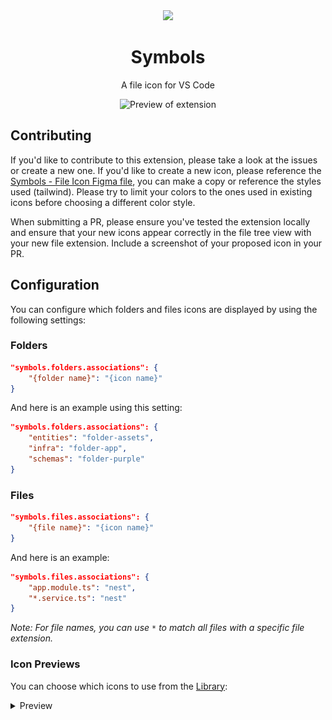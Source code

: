 <div align="center">

<img src="https://raw.githubusercontent.com/misolori/vscode-symbols/main/symbols.png" width="140" />

# Symbols

A file icon for VS Code

![Preview of extension](https://github.com/misolori/vscode-symbols/raw/main/preview.png)

</div>

## Contributing

If you'd like to contribute to this extension, please take a look at the issues or create a new one. If you'd like to create a new icon, please reference the [Symbols - File Icon Figma file](https://www.figma.com/file/HYLMyRbIdSbIJQlqnd9pSN/Symbols---File-Icons?node-id=20521%3A84115&t=PyBzZOlVG5TXyEdx-1), you can make a copy or reference the styles used (tailwind). Please try to limit your colors to the ones used in existing icons before choosing a different color style.

When submitting a PR, please ensure you've tested the extension locally and ensure that your new icons appear correctly in the file tree view with your new file extension. Include a screenshot of your proposed icon in your PR.

## Configuration

You can configure which folders and files icons are displayed by using the following settings:

### Folders

```json
"symbols.folders.associations": {
    "{folder name}": "{icon name}"
}
```

And here is an example using this setting:

```json
"symbols.folders.associations": {
    "entities": "folder-assets",
    "infra": "folder-app",
    "schemas": "folder-purple"
}
```

### Files

```json
"symbols.files.associations": {
    "{file name}": "{icon name}"
}
```

And here is an example:

```json
"symbols.files.associations": {
    "app.module.ts": "nest",
    "*.service.ts": "nest"
}
```

_Note: For file names, you can use `*` to match all files with a specific file extension._

### Icon Previews

You can choose which icons to use from the [Library](https://www.figma.com/file/HYLMyRbIdSbIJQlqnd9pSN/Symbols---File-Icons?node-id=20521%3A84115&t=PyBzZOlVG5TXyEdx-1):

<details>
<summary>Preview</summary>

|Name|Preview|
|--|--|
|folder-android|![folder-android](preview/folders/folder-android.png)|
|folder-actions|![folder-actions](preview/folders/folder-actions.png)|
|folder-angular|![folder-angular](preview/folders/folder-angular.png)|
|folder-app|![folder-app](preview/folders/folder-app.png)|
|folder-assets|![folder-assets](preview/folders/folder-assets.png)|
|folder-auth|![folder-auth](preview/folders/folder-auth.png)|
|folder-blue-code|![folder-blue-codefolderspreview/file/folder-blue-code.png)|
|folder-blue-outline|![folder-blue-outlinefolderspreview/file/folder-blue-outline.png)|
|folder-blue|![folder-blue](preview/folders/folder-blue.png)|
|folder-config|![folder-config](preview/folders/folder-config.png)|
|folder-context|![folder-context](preview/folders/folder-context.png)|
|folder-core|![folder-core](preview/folders/folder-core.png)|
|folder-database|![folder-database](preview/folders/folder-database.png)|
|folder-drizzle|![folder-drizzle](preview/folders/folder-drizzle.png)|
|folder-effects|![folder-effects](preview/folders/folder-effects.png)|
|folder-facade|![folder-facade](preview/folders/folder-facade.png)|
|folder-firebase|![folder-firebase](preview/folders/folder-firebase.png)|
|folder-github|![folder-github](preview/folders/folder-github.png)|
|folder-gray-code|![folder-gray-codefolderspreview/file/folder-gray-code.png)|
|folder-gray-outline|![folder-gray-outlinefolderspreview/file/folder-gray-outline.png)|
|folder-gray|![folder-gray](preview/folders/folder-gray.png)|
|folder-green-code|![folder-green-codefolderspreview/file/folder-green-code.png)|
|folder-green-outline|![folder-green-outlinefolderspreview/file/folder-green-outline.png)|
|folder-green|![folder-green](preview/folders/folder-green.png)|
|folder-helpers|![folder-helpers](preview/folders/folder-helpers.png)|
|folder-images|![folder-images](preview/folders/folder-images.png)|
|folder-intefaces|![folder-intefaces](preview/folders/folder-intefaces.png)|
|folder-ios|![folder-ios](preview/folders/folder-ios.png)|
|folder-layout|![folder-layout](preview/folders/folder-layout.png)|
|folder-mail|![folder-mail](preview/folders/folder-mail.png)|
|folder-middleware|![folder-middleware](preview/folders/folder-middleware.png)|
|folder-models|![folder-models](preview/folders/folder-models.png)|
|folder-modules|![folder-modules](preview/folders/folder-modules.png)|
|folder-orange-code|![folder-orange-codefolderspreview/file/folder-orange-code.png)|
|folder-orange-outline|![folder-orange-outlinefolderspreview/file/folder-orange-outline.png)|
|folder-orange|![folder-orange](preview/folders/folder-orange.png)|
|folder-prisma|![folder-prisma](preview/folders/folder-prisma.png)|
|folder-purple-code|![folder-purple-codefolderspreview/file/folder-purple-code.png)|
|folder-purple-outline|![folder-purple-outlinefolderspreview/file/folder-purple-outline.png)|
|folder-purple|![folder-purple](preview/folders/folder-purple.png)|
|folder-red-code|![folder-red-codefolderspreview/file/folder-red-code.png)|
|folder-red-outline|![folder-red-outlinefolderspreview/file/folder-red-outline.png)|
|folder-red|![folder-red](preview/folders/folder-red.png)|
|folder-reducer|![folder-reducer](preview/folders/folder-reducer.png)|
|folder-router|![folder-router](preview/folders/folder-router.png)|
|folder-selector|![folder-selector](preview/folders/folder-selector.png)|
|folder-shared|![folder-shared](preview/folders/folder-shared.png)|
|folder-sky-code|![folder-sky-codefolderspreview/file/folder-sky-code.png)|
|folder-sky-outline|![folder-sky-outlinefolderspreview/file/folder-sky-outline.png)|
|folder-sky|![folder-sky](preview/folders/folder-sky.png)|
|folder-supabase|![folder-supabase](preview/folders/folder-supabase.png)|
|folder-target|![folder-target](preview/folders/folder-target.png)|
|folder-tina|![folder-tina](preview/folders/folder-tina.png)|
|folder-utils|![folder-utils](preview/folders/folder-utils.png)|
|folder-vercel|![folder-vercel](preview/folders/folder-vercel.png)|
|folder-yellow-code|![folder-yellow-codefolderspreview/file/folder-yellow-code.png)|
|folder-yellow-outline|![folder-yellow-outlinefolderspreview/file/folder-yellow-outline.png)|
|folder-yellow|![folder-yellow](preview/folders/folder-yellow.png)|
|folder|![folder](preview/file/folder.png)|
|mail|![mail](preview/file/mail.png)|
|angular-component|![angular-component](preview/file/angular-component.png)|
|angular-service|![angular-service](preview/file/angular-service.png)|
|angular|![angular](preview/file/angular.png)|
|astro|![astro](preview/file/astro.png)|
|audio|![audio](preview/file/audio.png)|
|babel|![babel](preview/file/babel.png)|
|biome|![biome](preview/file/biome.png)|
|brackets-blue|![brackets-blue](preview/file/brackets-blue.png)|
|brackets-gray|![brackets-gray](preview/file/brackets-gray.png)|
|brackets-green|![brackets-green](preview/file/brackets-green.png)|
|brackets-orange|![brackets-orange](preview/file/brackets-orange.png)|
|brackets-purple|![brackets-purple](preview/file/brackets-purple.png)|
|brackets-red|![brackets-red](preview/file/brackets-red.png)|
|brackets-sky|![brackets-sky](preview/file/brackets-sky.png)|
|brackets-yellow|![brackets-yellow](preview/file/brackets-yellow.png)|
|bun|![bun](preview/file/bun.png)|
|c|![c](preview/file/c.png)|
|capacitor|![capacitor](preview/file/capacitor.png)|
|clojure|![clojure](preview/file/clojure.png)|
|cloudflare-workers|![cloudflare-workers](preview/file/cloudflare-workers.png)|
|cmake|![cmake](preview/file/cmake.png)|
|code-blue|![code-blue](preview/file/code-blue.png)|
|code-gray|![code-gray](preview/file/code-gray.png)|
|code-green|![code-green](preview/file/code-green.png)|
|code-orange|![code-orange](preview/file/code-orange.png)|
|code-purple|![code-purple](preview/file/code-purple.png)|
|code-red|![code-red](preview/file/code-red.png)|
|code-sky|![code-sky](preview/file/code-sky.png)|
|code-yellow|![code-yellow](preview/file/code-yellow.png)|
|coffeescript|![coffeescript](preview/file/coffeescript.png)|
|coldfusion|![coldfusion](preview/file/coldfusion.png)|
|contentlayer|![contentlayer](preview/file/contentlayer.png)|
|cplus|![cplus](preview/file/cplus.png)|
|crystal|![crystal](preview/file/crystal.png)|
|csharp|![csharp](preview/file/csharp.png)|
|csv|![csv](preview/file/csv.png)|
|cucumber|![cucumber](preview/file/cucumber.png)|
|cypress|![cypress](preview/file/cypress.png)|
|dart|![dart](preview/file/dart.png)|
|database|![database](preview/file/database.png)|
|deno|![deno](preview/file/deno.png)|
|docker|![docker](preview/file/docker.png)|
|document|![document](preview/file/document.png)|
|drawio|![drawio](preview/file/drawio.png)|
|drizzle|![drizzle](preview/file/drizzle.png)|
|dts|![dts](preview/file/dts.png)|
|dune|![dune](preview/file/dune.png)|
|earthfile|![earthfile](preview/file/earthfile.png)|
|editorconfig|![editorconfig](preview/file/editorconfig.png)|
|elixir|![elixir](preview/file/elixir.png)|
|erlang|![erlang](preview/file/erlang.png)|
|eslint|![eslint](preview/file/eslint.png)|
|exe|![exe](preview/file/exe.png)|
|firebase|![firebase](preview/file/firebase.png)|
|font|![font](preview/file/font.png)|
|fsharp|![fsharp](preview/file/fsharp.png)|
|gatsby|![gatsby](preview/file/gatsby.png)|
|gear|![gear](preview/file/gear.png)|
|gif|![gif](preview/file/gif.png)|
|git|![git](preview/file/git.png)|
|github|![github](preview/file/github.png)|
|gleam|![gleam](preview/file/gleam.png)|
|go-mod|![go-mod](preview/file/go-mod.png)|
|go|![go](preview/file/go.png)|
|gradle|![gradle](preview/file/gradle.png)|
|graphql|![graphql](preview/file/graphql.png)|
|gulp|![gulp](preview/file/gulp.png)|
|h|![h](preview/file/h.png)|
|haml|![haml](preview/file/haml.png)|
|haskell|![haskell](preview/file/haskell.png)|
|http|![http](preview/file/http.png)|
|hugo|![hugo](preview/file/hugo.png)|
|i18n|![i18n](preview/file/i18n.png)|
|ignore-1|![ignore-1](preview/file/ignore-1.png)|
|ignore|![ignore](preview/file/ignore.png)|
|image|![image](preview/file/image.png)|
|ionic|![ionic](preview/file/ionic.png)|
|java|![java](preview/file/java.png)|
|jenkins|![jenkins](preview/file/jenkins.png)|
|jest|![jest](preview/file/jest.png)|
|js-test|![js-test](preview/file/js-test.png)|
|js|![js](preview/file/js.png)|
|julia-markdown|![julia-markdown](preview/file/julia-markdown.png)|
|julia|![julia](preview/file/julia.png)|
|keystatic|![keystatic](preview/file/keystatic.png)|
|knip|![knip](preview/file/knip.png)|
|kotlin|![kotlin](preview/file/kotlin.png)|
|laravel|![laravel](preview/file/laravel.png)|
|license|![license](preview/file/license.png)|
|liquid|![liquid](preview/file/liquid.png)|
|lock|![lock](preview/file/lock.png)|
|lua|![lua](preview/file/lua.png)|
|markdoc|![markdoc](preview/file/markdoc.png)|
|markdown|![markdown](preview/file/markdown.png)|
|mdx|![mdx](preview/file/mdx.png)|
|minecraft|![minecraft](preview/file/minecraft.png)|
|nest|![nest](preview/file/nest.png)|
|netlify|![netlify](preview/file/netlify.png)|
|next|![next](preview/file/next.png)|
|nix|![nix](preview/file/nix.png)|
|node|![node](preview/file/node.png)|
|nodemon|![nodemon](preview/file/nodemon.png)|
|notebook|![notebook](preview/file/notebook.png)|
|npm|![npm](preview/file/npm.png)|
|nunjucks|![nunjucks](preview/file/nunjucks.png)|
|nuxt|![nuxt](preview/file/nuxt.png)|
|ocaml|![ocaml](preview/file/ocaml.png)|
|panda|![panda](preview/file/panda.png)|
|patch|![patch](preview/file/patch.png)|
|pdf|![pdf](preview/file/pdf.png)|
|perl|![perl](preview/file/perl.png)|
|php|![php](preview/file/php.png)|
|pkl|![pkl](preview/file/pkl.png)|
|pnpm|![pnpm](preview/file/pnpm.png)|
|postcss|![postcss](preview/file/postcss.png)|
|prettier|![prettier](preview/file/prettier.png)|
|prisma|![prisma](preview/file/prisma.png)|
|proto|![proto](preview/file/proto.png)|
|pug|![pug](preview/file/pug.png)|
|pulumi|![pulumi](preview/file/pulumi.png)|
|puzzle|![puzzle](preview/file/puzzle.png)|
|python|![python](preview/file/python.png)|
|r|![r](preview/file/r.png)|
|razor|![razor](preview/file/razor.png)|
|react-test|![react-test](preview/file/react-test.png)|
|react-ts|![react-ts](preview/file/react-ts.png)|
|react|![react](preview/file/react.png)|
|redux-actions|![redux-actions](preview/file/redux-actions.png)|
|redux-effects|![redux-effects](preview/file/redux-effects.png)|
|redux-facade|![redux-facade](preview/file/redux-facade.png)|
|redux-reducer|![redux-reducer](preview/file/redux-reducer.png)|
|redux-selector|![redux-selector](preview/file/redux-selector.png)|
|rescript-interface|![rescript-interface](preview/file/rescript-interface.png)|
|rescript|![rescript](preview/file/rescript.png)|
|robot|![robot](preview/file/robot.png)|
|rome|![rome](preview/file/rome.png)|
|ruby|![ruby](preview/file/ruby.png)|
|rust|![rust](preview/file/rust.png)|
|sanity|![sanity](preview/file/sanity.png)|
|sass|![sass](preview/file/sass.png)|
|sbt|![sbt](preview/file/sbt.png)|
|scala|![scala](preview/file/scala.png)|
|severless|![severless](preview/file/severless.png)|
|shell|![shell](preview/file/shell.png)|
|solidity|![solidity](preview/file/solidity.png)|
|storybook|![storybook](preview/file/storybook.png)|
|stylelint|![stylelint](preview/file/stylelint.png)|
|stylus|![stylus](preview/file/stylus.png)|
|supabase|![supabase](preview/file/supabase.png)|
|svelte-1|![svelte-1](preview/file/svelte-1.png)|
|svelte-ts|![svelte-ts](preview/file/svelte-ts.png)|
|svelte|![svelte](preview/file/svelte.png)|
|svg|![svg](preview/file/svg.png)|
|svx|![svx](preview/file/svx.png)|
|swc|![swc](preview/file/swc.png)|
|swift|![swift](preview/file/swift.png)|
|tailwind|![tailwind](preview/file/tailwind.png)|
|target|![target](preview/file/target.png)|
|terraform|![terraform](preview/file/terraform.png)|
|tex|![tex](preview/file/tex.png)|
|text|![text](preview/file/text.png)|
|ts-test|![ts-test](preview/file/ts-test.png)|
|ts|![ts](preview/file/ts.png)|
|tsconfig|![tsconfig](preview/file/tsconfig.png)|
|turborepo|![turborepo](preview/file/turborepo.png)|
|twig|![twig](preview/file/twig.png)|
|unocss|![unocss](preview/file/unocss.png)|
|v|![v](preview/file/v.png)|
|vanilla-extract|![vanilla-extract](preview/file/vanilla-extract.png)|
|vercel|![vercel](preview/file/vercel.png)|
|video|![video](preview/file/video.png)|
|visual-studio|![visual-studio](preview/file/visual-studio.png)|
|vite|![vite](preview/file/vite.png)|
|vitest|![vitest](preview/file/vitest.png)|
|vue|![vue](preview/file/vue.png)|
|webpack|![webpack](preview/file/webpack.png)|
|xml|![xml](preview/file/xml.png)|
|yaml|![yaml](preview/file/yaml.png)|
|yarn|![yarn](preview/file/yarn.png)|
|zig|![zig](preview/file/zig.png)|
|zip|![zip](preview/file/zip.png)|

</details>